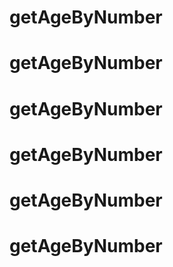 # getAgeByNumber
# getAgeByNumber
# getAgeByNumber
# getAgeByNumber
# getAgeByNumber
# getAgeByNumber
